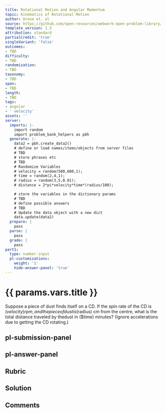 ```yaml
---
title: Rotational Motion and Angular Momentum
topic: Kinematics of Rotational Motion
author: Urone et. al
source: https://github.com/open-resources/webwork-open-problem-library/tree/master/Contrib/BrockPhysics/College_Physics_Urone/10.Rotational_Motion_and_Angular_Momentum/10-02.Kinematics_of_Rotational_Motion/NU_U17_10_02_002.pg
template_version: 1.3
attribution: standard
partialCredit: 'true'
singleVariant: 'false'
outcomes:
- TBD
difficulty:
- TBD
randomization:
- TBD
taxonomy:
- TBD
span:
- TBD
length:
- TBD
tags:
- angular
- ' velocity'
assets: ''
server:
  imports: |-
    import random
    import problem_bank_helpers as pbh
  generate: |-
    data2 = pbh.create_data2()
    # define or load names/items/objects from server files
    # TBD
    # store phrases etc
    # TBD
    # Randomize Variables
    # velocity = random(500,600,1);
    # time = random(2,4,1);
    # radius = random(3,5,0.01);
    # distance = 2*pi*velocity*time*(radius/100);

    # store the variables in the dictionary params
    # TBD
    # define possible answers
    # TBD
    # Update the data object with a new dict
    data.update(data2)
  prepare: |
    pass
  parse: |
    pass
  grade: |
    pass
part1:
  type: number-input
  pl-customizations:
    weight: '1'
    hide-answer-panel: 'true'
---
```


# {{ params.vars.title }} 


Suppose a piece of dust finds itself on a CD. If the spin rate of the CD is ($velocity) rpm, and the piece of dust is ($radius) cm from the centre, what is the total distance traveled by thedust in ($time) minutes? (Ignore accelerations due to getting the CD rotating.)


## pl-submission-panel 


## pl-answer-panel 


## Rubric 


## Solution 


## Comments 



